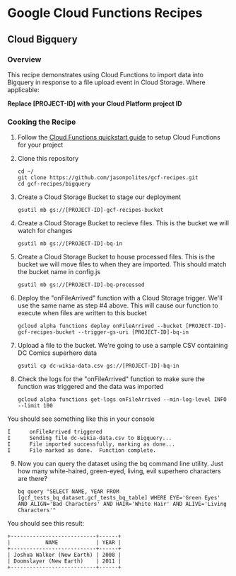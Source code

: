 # Google Cloud Functions Recipes
## Cloud Bigquery

### Overview
This recipe demonstrates using Cloud Functions to import data into Bigquery in response to a file upload event in Cloud Storage.  Where applicable:

**Replace [PROJECT-ID] with your Cloud Platform project ID**

### Cooking the Recipe
1.	Follow the [Cloud Functions quickstart guide](https://cloud.google.com/functions/docs) to setup Cloud Functions for your project

2.	Clone this repository

		cd ~/
		git clone https://github.com/jasonpolites/gcf-recipes.git
		cd gcf-recipes/bigquery

3. 	Create a Cloud Storage Bucket to stage our deployment

		gsutil mb gs://[PROJECT-ID]-gcf-recipes-bucket

4. 	Create a Cloud Storage Bucket to recieve files.  This is the bucket we will watch for changes

		gsutil mb gs://[PROJECT-ID]-bq-in

5. 	Create a Cloud Storage Bucket to house processed files.  This is the bucket we will move files to when they are imported.  This should match the bucket name in config.js

		gsutil mb gs://[PROJECT-ID]-bq-processed

6.	Deploy the "onFileArrived" function with a Cloud Storage trigger.  We'll use the same name as step #4 above.  This will cause our function to execute when files are written to this bucket
	
		gcloud alpha functions deploy onFileArrived --bucket [PROJECT-ID]-gcf-recipes-bucket --trigger-gs-uri [PROJECT-ID]-bq-in

7. 	Upload a file to the bucket.  We're going to use a sample CSV containing DC Comics superhero data

		gsutil cp dc-wikia-data.csv gs://[PROJECT-ID]-bq-in
		
8.	Check the logs for the "onFileArrived" function to make sure the function was triggered and the data was imported

		gcloud alpha functions get-logs onFileArrived --min-log-level INFO --limit 100
		
You should see something like this in your console
```
I      onFileArrived triggered
I      Sending file dc-wikia-data.csv to Bigquery...
I      File imported successfully, marking as done...
I      File marked as done.  Function complete.
```
9.	Now you can query the dataset using the bq command line utility.  Just how many white-haired, green-eyed, living, evil superhero characters are there?

		bq query "SELECT NAME, YEAR FROM [gcf_tests_bq_dataset.gcf_tests_bq_table] WHERE EYE='Green Eyes' AND ALIGN='Bad Characters' AND HAIR='White Hair' AND ALIVE='Living Characters'"


You should see this result:
```
+---------------------------+------+
|           NAME            | YEAR |
+---------------------------+------+
| Joshua Walker (New Earth) | 2008 |
| Doomslayer (New Earth)    | 2011 |
+---------------------------+------+
```